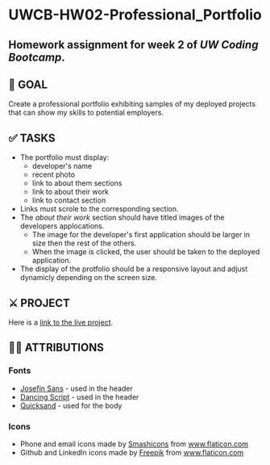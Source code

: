 # UWCB-HW02-Professional_Portfolio
Homework assignment for **week 2** of _UW Coding Bootcamp_.
---
## 	🎯 GOAL
Create a professional portfolio exhibiting samples of my deployed projects that can show my skills to potential employers.

## ✅ TASKS
- The portfolio must display:
    - developer's name
    - recent photo
    - link to about them sections
    - link to about their work
    - link to contact section
- Links must scrole to the corresponding section.
- The _about their work_ section should have titled images of the developers applocations.
    - The image for the developer's first application should be larger in size then the rest of the others.
    - When the image is clicked, the user should be taken to the deployed application.
- The display of the protfolio should be a responsive layout and adjust dynamicly depending on the screen size. 

## ⚔️ PROJECT
Here is a [link to the live project](https://tomakpo.github.io/UWCB-HW02-Professional_Portfolio/).

## 🤟🏻 ATTRIBUTIONS
### Fonts
- [Josefin Sans](https://fonts.google.com/specimen/Josefin+Sans) - used in the header
- [Dancing Script](https://fonts.google.com/specimen/Dancing+Script) - used in the header
- [Quicksand](https://fonts.google.com/specimen/Quicksand) - used for the body

### Icons
 - Phone and email icons made by <a href="https://smashicons.com/" title="Smashicons">Smashicons</a> from <a href="https://www.flaticon.com/" title="Flaticon"> www.flaticon.com</a>
 - Github and LinkedIn icons made by <a href="https://www.flaticon.com/authors/freepik" title="Freepik">Freepik</a> from <a href="https://www.flaticon.com/" title="Flaticon"> www.flaticon.com</a>